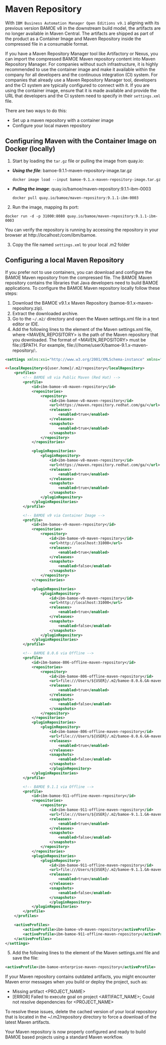 # Maven Repository

With `IBM Business Automation Manager Open Editions v9.1` aligning with its previous version BAMOE v8 in the downstream build model, the artifacts are no longer available in Maven Central. The artifacts are shipped as part of the product as a Container Image and Maven Repository inside the compressed file in a consumable format.

If you have a Maven Repository Manager tool like Artifactory or Nexus, you can import the compressed BAMOE Maven repository content into Maven Repository Manager. For companies without such infrastructure, it is highly recommended to use the container image and make it available within the company for all developers and the continuous integration (CI) system. For companies that already use a Maven Repository Manager tool, developers and the CI system are typically configured to connect with it. If you are using the container image, ensure that it is made available and provide the URL that developers and the CI system need to specify in their `settings.xml` file.

There are two ways to do this:

- Set up a maven repository with a container image
- Configure your local maven repository

## Configuring Maven with the Container Image on Docker (locally)
1.  Start by loading the `tar.gz` file or pulling the image from quay.io:

- **_Using the file_**:  bamoe-9.1.1-maven-repository-image.tar.gz

    ~~~shell
    docker image load --input bamoe-9.1.x-maven-repository-image.tar.gz
    ~~~

- **_Pulling the image_**:  quay.io/bamoe/maven-repository:9.1.1-ibm-0003

    ~~~shell
    docker pull quay.io/bamoe/maven-repository:9.1.1-ibm-0003
    ~~~

2.  Run the image, mapping its port:

~~~shell
docker run -d -p 31000:8080 quay.io/bamoe/maven-repository:9.1.1-ibm-0003
~~~

You can verify the repository is running by accessing the repository in your browser at http://localhost:<PORT>/com/ibm/bamoe.

3. Copy the file named `settings.xml` to your local .m2 folder

## Configuring a local Maven Repository 
If you prefer not to use containers, you can download and configure the BAMOE Maven repository from the compressed file. The BAMOE Maven repository contains the libraries that Java developers need to build BAMOE applications.  To configure the BAMOE Maven repository locally follow these steps:

1.  Download the BAMOE v9.1.x Maven Repository (bamoe-9.1.x-maven-repository.zip).
2.  Extract the downloaded archive.
3.  Go to the `~/.m2/` directory and open the Maven settings.xml file in a text editor or IDE.
4.  Add the following lines to the <profiles> element of the Maven settings.xml file, where <MAVEN_REPOSITORY> is the path of the Maven repository that you downloaded. The format of <MAVEN_REPOSITORY> must be file://$PATH. For example, file:///home/userX/bamoe-9.1.x-maven-repository/:.

```xml
<settings xmlns:xsi="http://www.w3.org/2001/XMLSchema-instance" xmlns="http://maven.apache.org/SETTINGS/1.0.0" xsi:schemaLocation="http://maven.apache.org/SETTINGS/1.0.0 http://maven.apache.org/xsd/settings-1.0.0.xsd">

<<localRepository>${user.home}/.m2/repository</localRepository>
    <profiles>
        <!-- BAMOE v8 via Public Maven (Red Hat) -->
        <profile>
            <id>ibm-bamoe-v8-maven-repository</id>
            <repositories>
                <repository>
                    <id>ibm-bamoe-v8-maven-repository</id>
                    <url>https://maven.repository.redhat.com/ga/</url>
                    <releases>
                        <enabled>true</enabled>
                    </releases>
                    <snapshots>
                        <enabled>true</enabled>
                    </snapshots>
                </repository>
            </repositories>

            <pluginRepositories>
                <pluginRepository>
                    <id>ibm-bamoe-v8-maven-repository</id>
                    <url>https://maven.repository.redhat.com/ga/</url>
                    <releases>
                        <enabled>true</enabled>
                    </releases>
                    <snapshots>
                        <enabled>true</enabled>
                    </snapshots>
                </pluginRepository>
            </pluginRepositories>
        </profile>

        <!-- BAMOE v9 via Container Image -->
        <profile>
            <id>ibm-bamoe-v9-maven-repository</id>
            <repositories>
                <repository>
                    <id>ibm-bamoe-v9-maven-repository</id>
                    <url>http://localhost:31000</url>
                    <releases>
                        <enabled>true</enabled>
                    </releases>
                    <snapshots>
                        <enabled>false</enabled>
                    </snapshots>
                </repository>
            </repositories>

            <pluginRepositories>
                <pluginRepository>
                    <id>ibm-bamoe-v9-maven-repository</id>
                    <url>http://localhost:31000</url>
                    <releases>
                        <enabled>true</enabled>
                    </releases>
                    <snapshots>
                        <enabled>false</enabled>
                    </snapshots>
                </pluginRepository>
            </pluginRepositories>
        </profile>

        <!-- BAMOE 8.0.6 via Offline -->
        <profile>
            <id>ibm-bamoe-806-offline-maven-repository</id>
            <repositories>
                <repository>
                    <id>ibm-bamoe-806-offline-maven-repository</id>
                    <url>file:///Users/${USER}/.m2/bamoe-8.0.6.GA-maven-repository</url>
                    <releases>
                        <enabled>true</enabled>
                    </releases>
                    <snapshots>
                        <enabled>false</enabled>
                    </snapshots>
                </repository>
            </repositories>
            <pluginRepositories>
                <pluginRepository>
                    <id>ibm-bamoe-806-offline-maven-repository</id>
                    <url>file:///Users/${USER}/.m2/bamoe-8.0.6.GA-maven-repository</url>
                    <releases>
                        <enabled>true</enabled>
                    </releases>
                    <snapshots>
                        <enabled>false</enabled>
                    </snapshots>
                    </pluginRepository>
            </pluginRepositories>
        </profile>

        <!-- BAMOE 9.1.1 via Offline -->
        <profile>
            <id>ibm-bamoe-911-offline-maven-repository</id>
            <repositories>
                <repository>
                    <id>ibm-bamoe-911-offline-maven-repository</id>
                    <url>file:///Users/${USER}/.m2/bamoe-9.1.1.GA-maven-repository</url>
                    <releases>
                        <enabled>true</enabled>
                    </releases>
                    <snapshots>
                        <enabled>false</enabled>
                    </snapshots>
                </repository>
            </repositories>
            <pluginRepositories>
                <pluginRepository>
                    <id>ibm-bamoe-911-offline-maven-repository</id>
                    <url>file:///Users/${USER}/.m2/bamoe-9.1.1.GA-maven-repository</url>
                    <releases>
                        <enabled>true</enabled>
                    </releases>
                    <snapshots>
                        <enabled>false</enabled>
                    </snapshots>
                    </pluginRepository>
            </pluginRepositories>
        </profile>
    </profiles>

    <activeProfiles>
        <activeProfile>ibm-bamoe-v9-maven-repository</activeProfile>
        <activeProfile>ibm-bamoe-911-offline-maven-repository</activeProfile>
    </activeProfiles>
</settings>
```

5.  Add the following lines to the <activeProfiles> element of the Maven settings.xml file and save the file:

```xml
<activeProfile>ibm-bamoe-enterprise-maven-repository</activeProfile>
```

If your Maven repository contains outdated artifacts, you might encounter Maven error messages when you build or deploy the project, such as:

-  Missing artifact <PROJECT_NAME>
- [ERROR] Failed to execute goal on project <ARTIFACT_NAME>; Could not resolve dependencies for <PROJECT_NAME>

To resolve these issues, delete the cached version of your local repository that is located in the ~/.m2/repository directory to force a download of the latest Maven artifacts.

Your Maven repository is now properly configured and ready to build BAMOE based projects using a standard Maven workflow.



